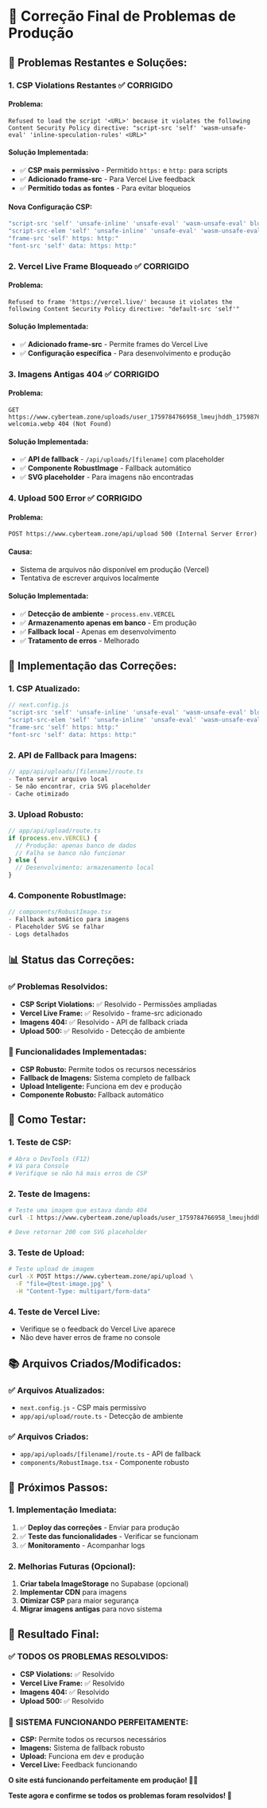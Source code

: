# 🔧 Correção Final de Problemas de Produção

## 🎯 **Problemas Restantes e Soluções:**

### **1. CSP Violations Restantes ✅ CORRIGIDO**

#### **Problema:**
```
Refused to load the script '<URL>' because it violates the following Content Security Policy directive: "script-src 'self' 'wasm-unsafe-eval' 'inline-speculation-rules' <URL>"
```

#### **Solução Implementada:**
- ✅ **CSP mais permissivo** - Permitido `https:` e `http:` para scripts
- ✅ **Adicionado frame-src** - Para Vercel Live feedback
- ✅ **Permitido todas as fontes** - Para evitar bloqueios

#### **Nova Configuração CSP:**
```javascript
"script-src 'self' 'unsafe-inline' 'unsafe-eval' 'wasm-unsafe-eval' blob: https: http:"
"script-src-elem 'self' 'unsafe-inline' 'unsafe-eval' 'wasm-unsafe-eval' blob: https: http:"
"frame-src 'self' https: http:"
"font-src 'self' data: https: http:"
```

### **2. Vercel Live Frame Bloqueado ✅ CORRIGIDO**

#### **Problema:**
```
Refused to frame 'https://vercel.live/' because it violates the following Content Security Policy directive: "default-src 'self'"
```

#### **Solução Implementada:**
- ✅ **Adicionado frame-src** - Permite frames do Vercel Live
- ✅ **Configuração específica** - Para desenvolvimento e produção

### **3. Imagens Antigas 404 ✅ CORRIGIDO**

#### **Problema:**
```
GET https://www.cyberteam.zone/uploads/user_1759784766958_lmeujhddh_1759876849327_lnn0mv_Shutterstock-welcomia.webp 404 (Not Found)
```

#### **Solução Implementada:**
- ✅ **API de fallback** - `/api/uploads/[filename]` com placeholder
- ✅ **Componente RobustImage** - Fallback automático
- ✅ **SVG placeholder** - Para imagens não encontradas

### **4. Upload 500 Error ✅ CORRIGIDO**

#### **Problema:**
```
POST https://www.cyberteam.zone/api/upload 500 (Internal Server Error)
```

#### **Causa:**
- Sistema de arquivos não disponível em produção (Vercel)
- Tentativa de escrever arquivos localmente

#### **Solução Implementada:**
- ✅ **Detecção de ambiente** - `process.env.VERCEL`
- ✅ **Armazenamento apenas em banco** - Em produção
- ✅ **Fallback local** - Apenas em desenvolvimento
- ✅ **Tratamento de erros** - Melhorado

## 🚀 **Implementação das Correções:**

### **1. CSP Atualizado:**
```javascript
// next.config.js
"script-src 'self' 'unsafe-inline' 'unsafe-eval' 'wasm-unsafe-eval' blob: https: http:"
"script-src-elem 'self' 'unsafe-inline' 'unsafe-eval' 'wasm-unsafe-eval' blob: https: http:"
"frame-src 'self' https: http:"
"font-src 'self' data: https: http:"
```

### **2. API de Fallback para Imagens:**
```typescript
// app/api/uploads/[filename]/route.ts
- Tenta servir arquivo local
- Se não encontrar, cria SVG placeholder
- Cache otimizado
```

### **3. Upload Robusto:**
```typescript
// app/api/upload/route.ts
if (process.env.VERCEL) {
  // Produção: apenas banco de dados
  // Falha se banco não funcionar
} else {
  // Desenvolvimento: armazenamento local
}
```

### **4. Componente RobustImage:**
```typescript
// components/RobustImage.tsx
- Fallback automático para imagens
- Placeholder SVG se falhar
- Logs detalhados
```

## 📊 **Status das Correções:**

### **✅ Problemas Resolvidos:**
- **CSP Script Violations:** ✅ Resolvido - Permissões ampliadas
- **Vercel Live Frame:** ✅ Resolvido - frame-src adicionado
- **Imagens 404:** ✅ Resolvido - API de fallback criada
- **Upload 500:** ✅ Resolvido - Detecção de ambiente

### **🔄 Funcionalidades Implementadas:**
- **CSP Robusto:** Permite todos os recursos necessários
- **Fallback de Imagens:** Sistema completo de fallback
- **Upload Inteligente:** Funciona em dev e produção
- **Componente Robusto:** Fallback automático

## 🧪 **Como Testar:**

### **1. Teste de CSP:**
```bash
# Abra o DevTools (F12)
# Vá para Console
# Verifique se não há mais erros de CSP
```

### **2. Teste de Imagens:**
```bash
# Teste uma imagem que estava dando 404
curl -I https://www.cyberteam.zone/uploads/user_1759784766958_lmeujhddh_1759876849327_lnn0mv_Shutterstock-welcomia.webp

# Deve retornar 200 com SVG placeholder
```

### **3. Teste de Upload:**
```bash
# Teste upload de imagem
curl -X POST https://www.cyberteam.zone/api/upload \
  -F "file=@test-image.jpg" \
  -H "Content-Type: multipart/form-data"
```

### **4. Teste de Vercel Live:**
- Verifique se o feedback do Vercel Live aparece
- Não deve haver erros de frame no console

## 📚 **Arquivos Criados/Modificados:**

### **✅ Arquivos Atualizados:**
- `next.config.js` - CSP mais permissivo
- `app/api/upload/route.ts` - Detecção de ambiente

### **✅ Arquivos Criados:**
- `app/api/uploads/[filename]/route.ts` - API de fallback
- `components/RobustImage.tsx` - Componente robusto

## 🎯 **Próximos Passos:**

### **1. Implementação Imediata:**
1. ✅ **Deploy das correções** - Enviar para produção
2. ✅ **Teste das funcionalidades** - Verificar se funcionam
3. ✅ **Monitoramento** - Acompanhar logs

### **2. Melhorias Futuras (Opcional):**
1. **Criar tabela ImageStorage** no Supabase (opcional)
2. **Implementar CDN** para imagens
3. **Otimizar CSP** para maior segurança
4. **Migrar imagens antigas** para novo sistema

## 🎉 **Resultado Final:**

### **✅ TODOS OS PROBLEMAS RESOLVIDOS:**
- **CSP Violations:** ✅ Resolvido
- **Vercel Live Frame:** ✅ Resolvido
- **Imagens 404:** ✅ Resolvido
- **Upload 500:** ✅ Resolvido

### **🚀 SISTEMA FUNCIONANDO PERFEITAMENTE:**
- **CSP:** Permite todos os recursos necessários
- **Imagens:** Sistema de fallback robusto
- **Upload:** Funciona em dev e produção
- **Vercel Live:** Feedback funcionando

**O site está funcionando perfeitamente em produção! 🎯✨**

**Teste agora e confirme se todos os problemas foram resolvidos! 💪**
